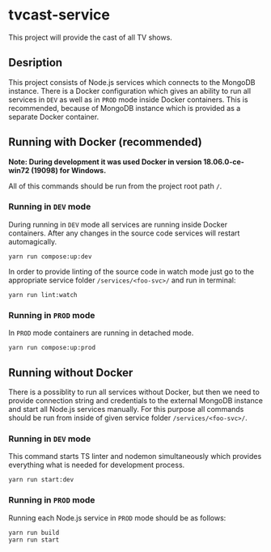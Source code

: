 # tvcast-service
This project will provide the cast of all TV shows.

## Desription
This project consists of Node.js services which connects to the MongoDB instance. There is a Docker configuration which gives an ability to run all services in `DEV` as well as in `PROD` mode inside Docker containers. This is recommended, because of MongoDB instance which is provided as a separate Docker container.

## Running with Docker (recommended)
**Note: During development it was used Docker in version 18.06.0-ce-win72 (19098) for Windows.**

All of this commands should be run from the project root path `/`.

### Running in `DEV` mode
During running in `DEV` mode all services are running inside Docker containers. After any changes in the source code services will restart automagically.
```
yarn run compose:up:dev
```

In order to provide linting of the source code in watch mode just go to the appropriate service folder `/services/<foo-svc>/` and run in terminal:
```
yarn run lint:watch
```

### Running in `PROD` mode
In `PROD` mode containers are running in detached mode.
```
yarn run compose:up:prod
```

## Running without Docker
There is a possiblity to run all services without Docker, but then we need to provide connection string and credentials to the external MongoDB instance and start all Node.js services manually. For this purpose all commands should be run from inside of given service folder `/services/<foo-svc>/`.

### Running in `DEV` mode
This command starts TS linter and nodemon simultaneously which provides everything what is needed for development process.
```
yarn run start:dev
```

### Running in `PROD` mode
Running each Node.js service in `PROD` mode should be as follows:
```
yarn run build
yarn run start
```
